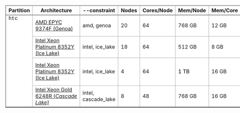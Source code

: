 <table border="1" cellpadding="1" cellspacing="1" style="width: 910px;">
	<thead>
		<tr>
			<th scope="col" style="border-color: rgb(170, 170, 170);">Partition</th>
			<th scope="col" style="border-color: rgb(170, 170, 170);">Architecture</th>
			<th scope="col" style="border-color: rgb(170, 170, 170);">--constraint</th>
			<th scope="col" style="border-color: rgb(170, 170, 170);">Nodes</th>
			<th scope="col" style="border-color: rgb(170, 170, 170);">Cores/Node</th>
			<th scope="col" style="border-color: rgb(170, 170, 170);">Mem/Node</th>
			<th scope="col" style="border-color: rgb(170, 170, 170);">Mem/Core</th>
			<th scope="col" style="border-color: rgb(170, 170, 170); width: 78px;">Scratch</th>
			<th scope="col" style="border-color: rgb(170, 170, 170); width: 50px;">Network</th>
			<th scope="col" style="border-color: rgb(170, 170, 170); width: 93px;">Nodes</th>
		</tr>
	</thead>
	<tbody>
		<tr>
			<td colspan="1" rowspan="4" style="vertical-align: top; background-color: rgb(255, 255, 255); border-color: rgb(170, 170, 170);"><span style="font-family:courier new,courier,monospace;">htc</span></td>
			<td style="background-color: rgb(255, 255, 255); border-color: rgb(170, 170, 170);"><a href="https://www.amd.com/en/products/cpu/amd-epyc-9374f">AMD EPYC 9374F (Genoa)</a></td>
			<td style="background-color: rgb(255, 255, 255); border-color: rgb(170, 170, 170);">amd, genoa</td>
			<td style="background-color: rgb(255, 255, 255); border-color: rgb(170, 170, 170);">20</td>
			<td style="background-color: rgb(255, 255, 255); border-color: rgb(170, 170, 170);">64</td>
			<td style="background-color: rgb(255, 255, 255); border-color: rgb(170, 170, 170);">768 GB</td>
			<td style="background-color: rgb(255, 255, 255); border-color: rgb(170, 170, 170);">12 GB</td>
			<td style="background-color: rgb(255, 255, 255); border-color: rgb(170, 170, 170); width: 78px;">3.2 TB NVMe</td>
			<td style="background-color: rgb(255, 255, 255); border-color: rgb(170, 170, 170); width: 50px;">10GbE</td>
			<td style="background-color: rgb(255, 255, 255); border-color: rgb(170, 170, 170); width: 93px;">htc-n[50-69]</td>
		</tr>
		<tr>
			<td style="background-color: rgb(255, 255, 255); border-color: rgb(170, 170, 170);"><a href="https://www.intel.com/content/www/us/en/products/sku/212284/intel-xeon-platinum-8352y-processor-48m-cache-2-20-ghz/specifications.html">Intel Xeon Platinum 8352Y (Ice Lake)</a></td>
			<td style="background-color: rgb(255, 255, 255); border-color: rgb(170, 170, 170);">intel, ice_lake</td>
			<td style="background-color: rgb(255, 255, 255); border-color: rgb(170, 170, 170);">18</td>
			<td style="background-color: rgb(255, 255, 255); border-color: rgb(170, 170, 170);">64</td>
			<td style="background-color: rgb(255, 255, 255); border-color: rgb(170, 170, 170);">512 GB</td>
			<td style="background-color: rgb(255, 255, 255); border-color: rgb(170, 170, 170);">8 GB</td>
			<td style="background-color: rgb(255, 255, 255); border-color: rgb(170, 170, 170); width: 78px;">2 TB NVMe</td>
			<td style="background-color: rgb(255, 255, 255); border-color: rgb(170, 170, 170); width: 50px;">10GbE</td>
			<td style="background-color: rgb(255, 255, 255); border-color: rgb(170, 170, 170); width: 93px;">htc-n[32-49]</td>
		</tr>
		<tr>
			<td style="background-color: rgb(255, 255, 255); border-color: rgb(170, 170, 170);"><a href="https://www.intel.com/content/www/us/en/products/sku/212284/intel-xeon-platinum-8352y-processor-48m-cache-2-20-ghz/specifications.html">Intel Xeon Platinum 8352Y (Ice Lake)</a></td>
			<td style="background-color: rgb(255, 255, 255); border-color: rgb(170, 170, 170);">intel, ice_lake</td>
			<td style="background-color: rgb(255, 255, 255); border-color: rgb(170, 170, 170);">4</td>
			<td style="background-color: rgb(255, 255, 255); border-color: rgb(170, 170, 170);">64</td>
			<td style="background-color: rgb(255, 255, 255); border-color: rgb(170, 170, 170);"><span style="color:#000000;">1 TB</span></td>
			<td style="background-color: rgb(255, 255, 255); border-color: rgb(170, 170, 170);">16 GB</td>
			<td style="background-color: rgb(255, 255, 255); border-color: rgb(170, 170, 170); width: 78px;">2 TB NVMe</td>
			<td style="background-color: rgb(255, 255, 255); border-color: rgb(170, 170, 170); width: 50px;">10GbE</td>
			<td style="background-color: rgb(255, 255, 255); border-color: rgb(170, 170, 170); width: 93px;">htc-1024-n[0-3]</td>
		</tr>
		<tr>
			<td style="background-color: rgb(255, 255, 255); border-color: rgb(170, 170, 170);"><a href="https://ark.intel.com/content/www/us/en/ark/products/199351/intel-xeon-gold-6248r-processor-35-75m-cache-3-00-ghz.html">Intel Xeon Gold 6248R&nbsp;(<em>Cascade Lake)</em></a></td>
			<td style="background-color: rgb(255, 255, 255); border-color: rgb(170, 170, 170);">intel, cascade_lake</td>
			<td style="background-color: rgb(255, 255, 255); border-color: rgb(170, 170, 170);">8</td>
			<td style="background-color: rgb(255, 255, 255); border-color: rgb(170, 170, 170);">48</td>
			<td style="background-color: rgb(255, 255, 255); border-color: rgb(170, 170, 170);">768 GB</td>
			<td style="background-color: rgb(255, 255, 255); border-color: rgb(170, 170, 170);">16 GB</td>
			<td style="background-color: rgb(255, 255, 255); border-color: rgb(170, 170, 170); width: 78px;">960 GB SSD</td>
			<td style="background-color: rgb(255, 255, 255); border-color: rgb(170, 170, 170); width: 50px;">10GbE</td>
			<td style="background-color: rgb(255, 255, 255); border-color: rgb(170, 170, 170); width: 93px;">htc-n[24-31]</td>
		</tr>
	</tbody>
</table>

